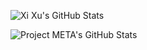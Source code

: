 ![Xi Xu's GitHub Stats](https://github-readme-stats.vercel.app/api?username=xixu-me&count_private=true&show_icons=true&theme=dark)

![Project META's GitHub Stats](https://github-readme-stats.vercel.app/api?username=Project-META&count_private=true&show_icons=true&theme=dark)
